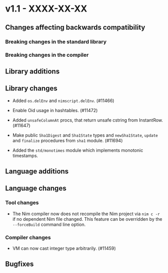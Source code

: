 # v1.1 - XXXX-XX-XX


## Changes affecting backwards compatibility


### Breaking changes in the standard library


### Breaking changes in the compiler


## Library additions


## Library changes

- Added `os.delEnv` and `nimscript.delEnv`. (#11466)

- Enable Oid usage in hashtables. (#11472)

- Added `unsafeColumnAt` procs, that return unsafe cstring from InstantRow. (#11647)

- Make public `Sha1Digest` and `Sha1State` types and `newSha1State`, `update` and `finalize` procedures from `sha1` module. (#11694)

- Added the `std/monotimes` module which implements monotonic timestamps.

## Language additions


## Language changes


### Tool changes

- The Nim compiler now does not recompile the Nim project via ``nim c -r`` if
  no dependent Nim file changed. This feature can be overridden by
  the ``--forceBuild`` command line option.

### Compiler changes

- VM can now cast integer type arbitrarily. (#11459)


## Bugfixes
